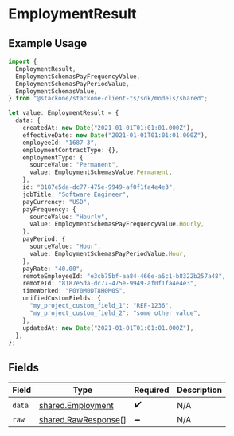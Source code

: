 # EmploymentResult

## Example Usage

```typescript
import {
  EmploymentResult,
  EmploymentSchemasPayFrequencyValue,
  EmploymentSchemasPayPeriodValue,
  EmploymentSchemasValue,
} from "@stackone/stackone-client-ts/sdk/models/shared";

let value: EmploymentResult = {
  data: {
    createdAt: new Date("2021-01-01T01:01:01.000Z"),
    effectiveDate: new Date("2021-01-01T01:01:01.000Z"),
    employeeId: "1687-3",
    employmentContractType: {},
    employmentType: {
      sourceValue: "Permanent",
      value: EmploymentSchemasValue.Permanent,
    },
    id: "8187e5da-dc77-475e-9949-af0f1fa4e4e3",
    jobTitle: "Software Engineer",
    payCurrency: "USD",
    payFrequency: {
      sourceValue: "Hourly",
      value: EmploymentSchemasPayFrequencyValue.Hourly,
    },
    payPeriod: {
      sourceValue: "Hour",
      value: EmploymentSchemasPayPeriodValue.Hour,
    },
    payRate: "40.00",
    remoteEmployeeId: "e3cb75bf-aa84-466e-a6c1-b8322b257a48",
    remoteId: "8187e5da-dc77-475e-9949-af0f1fa4e4e3",
    timeWorked: "P0Y0M0DT8H0M0S",
    unifiedCustomFields: {
      "my_project_custom_field_1": "REF-1236",
      "my_project_custom_field_2": "some other value",
    },
    updatedAt: new Date("2021-01-01T01:01:01.000Z"),
  },
};
```

## Fields

| Field                                                             | Type                                                              | Required                                                          | Description                                                       |
| ----------------------------------------------------------------- | ----------------------------------------------------------------- | ----------------------------------------------------------------- | ----------------------------------------------------------------- |
| `data`                                                            | [shared.Employment](../../../sdk/models/shared/employment.md)     | :heavy_check_mark:                                                | N/A                                                               |
| `raw`                                                             | [shared.RawResponse](../../../sdk/models/shared/rawresponse.md)[] | :heavy_minus_sign:                                                | N/A                                                               |